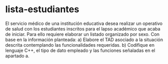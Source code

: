 # lista-estudiantes

El servicio médico de una institución educativa desea realizar un operativo de salud con los estudiantes inscritos para el lapso académico que acaba de iniciar.  Para ello requiere elaborar un listado organizado  por sexo. Con base en la información planteada: 
a) Elabore el TAD asociado a la situación descrita contemplando las funcionalidades requeridas. 
b) Codifique en lenguaje  C++, el tipo de dato empleado y las funciones señaladas en el apartado a.  
 
